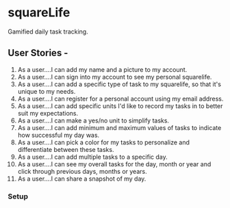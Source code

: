 # squareLife

Gamified daily task tracking.

## User Stories -

1. As a user....I can add my name and a picture to my account.
1. As a user....I can sign into my account to see my personal squarelife.
1. As a user....I can add a specific type of task to my squarelife, so that it's unique to my needs.
1. As a user....I can register for a personal account using my email address.
1. As a user....I can add specific units I'd like to record my tasks in to better suit my expectations.
1. As a user....I can make a yes/no unit to simplify tasks.
1. As a user....I can add minimum and maximum values of tasks to indicate how successful my day was.
1. As a user....I can pick a color for my tasks to personalize and differentiate between these tasks.
1. As a user....I can add multiple tasks to a specific day.
1. As a user....I can see my overall tasks for the day, month or year and click through previous days, months or years.
1. As a user....I can share a snapshot of my day.

### Setup
